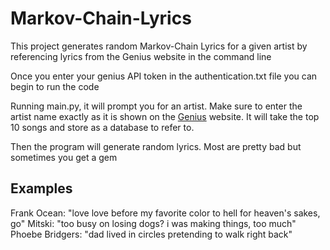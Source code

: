 # Markov-Chain-Lyrics

This project generates random Markov-Chain Lyrics for a given artist by referencing lyrics from the Genius website in the command line

Once you enter your genius API token in the authentication.txt file you can begin to run the code

Running main.py, it will prompt you for an artist. Make sure to enter the artist name exactly as it is shown on the [Genius](https://genius.com) website. It will take the top 10 songs and store as a database to refer to. 

Then the program will generate random lyrics. Most are pretty bad but sometimes you get a gem 

## Examples 

Frank Ocean: "love love before my favorite color to hell for heaven's sakes, go"
Mitski: "too busy on losing dogs? i was making things, too much"
Phoebe Bridgers: "dad lived in circles pretending to walk right back"
